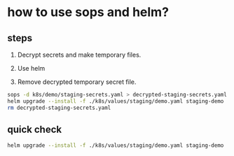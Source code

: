 # how to use sops and helm?

## steps

1. Decrypt secrets and make temporary files.

2. Use helm

3. Remove decrypted temporary secret file.

```bash
sops -d k8s/demo/staging-secrets.yaml > decrypted-staging-secrets.yaml && \
helm upgrade --install -f ./k8s/values/staging/demo.yaml staging-demo ./k8s/demo && \
rm decrypted-staging-secrets.yaml
```

## quick check

```bash
helm upgrade --install -f ./k8s/values/staging/demo.yaml staging-demo ./k8s/demo --dry-run
```
